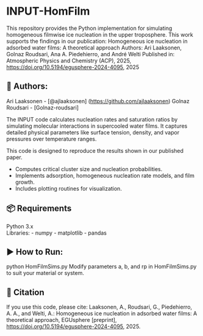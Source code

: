 # INPUT-HomFilm
This repository provides the Python implementation for simulating homogeneous filmwise ice nucleation in the upper troposphere. 
This work supports the findings in our publication:
Homogeneous ice nucleation in adsorbed water films: A theoretical approach
Authors: Ari Laaksonen, Golnaz Roudsari, Ana A. Piedehierro, and André Welti
Published in: Atmospheric Physics and Chemistry (ACP), 2025, https://doi.org/10.5194/egusphere-2024-4095, 2025

## 👥 Authors:
Ari Laaksonen - [@ajlaaksonen] (https://github.com/ajlaaksonen)
Golnaz Roudsari  - [Golnaz-roudsari]


The INPUT code calculates nucleation rates and saturation ratios by simulating molecular interactions in supercooled water films. It captures detailed physical parameters like surface tension, density, and vapor pressures over temperature ranges.

This code is designed to reproduce the results shown in our published paper. 
- Computes critical cluster size and nucleation probabilities.
- Implements adsorption, homogeneous nucleation rate models, and film growth.
- Includes plotting routines for visualization.

## 📦 Requirements
  Python 3.x  
  Libraries:
    - numpy
    - matplotlib
    - pandas



## ▶️ How to Run:
python HomFilmSims.py
Modify parameters a, b, and rp in HomFilmSims.py to suit your material or system.

## 🧾 Citation
If you use this code, please cite:
Laaksonen, A., Roudsari, G., Piedehierro, A. A., and Welti, A.: Homogeneous ice nucleation in adsorbed water films: A theoretical approach, EGUsphere [preprint], https://doi.org/10.5194/egusphere-2024-4095, 2025.


